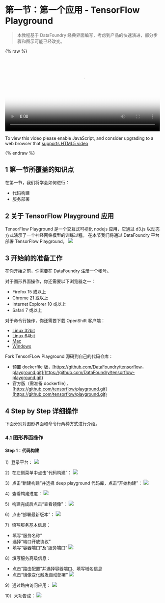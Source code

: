 # 第一节：第一个应用 - TensorFlow Playground

> 本教程基于 DataFoundry 经典界面编写，考虑到产品的快速演进，部分步骤和图示可能已经改变。

{% raw %}
<video id="my-video" class="video-js" controls preload="auto" width="100%" poster="img/GuestBook_Chapter_1.jpg" data-setup='{"aspectRatio":"16:10"}'>
 <source src="https://s3.cn-north-1.amazonaws.com.cn/shipingjiaoben/GuestBook_Chapter_1.mp4" type='video/mp4' >
 <p class="vjs-no-js">
 To view this video please enable JavaScript, and consider upgrading to a web browser that
 <a href="http://videojs.com/html5-video-support/" target="_blank">supports HTML5 video</a>
 </p>
</video>
{% endraw %}


## 1 第一节所覆盖的知识点

在第一节，我们将学会如何进行：

- 代码构建
- 服务部署

## 2 关于 TensorFlow Playground 应用

TensorFlow Playground 是一个交互式可视化 nodejs 应用，它通过 d3.js 以动态方式演示了一个神经网络模型的训练过程。
在本节我们将通过 DataFoundry 平台部署 TensorFlow Playground。
![](img/deep_playground.png)

## 3 开始前的准备工作

在你开始之前，你需要在 DataFoundry 注册一个帐号。

对于图形界面操作，你还需要以下浏览器之一：

- Firefox 15 或以上
- Chrome 21 或以上
- Internet Explorer 10 或以上
- Safari 7 或以上

对于命令行操作，你还需要下载 OpenShift 客户端：

- [Linux 32bit](https://s3.cn-north-1.amazonaws.com.cn/datafoundry/client/linux-32bit.tar.gz)
- [Linux 64bit](https://s3.cn-north-1.amazonaws.com.cn/datafoundry/client/linux-64bit.tar.gz)
- [Mac](https://s3.cn-north-1.amazonaws.com.cn/datafoundry/client/mac.zip)
- [Windows](https://s3.cn-north-1.amazonaws.com.cn/datafoundry/client/windows.zip)

Fork TensorFLow Playground 源码到自己的代码仓库：

- 预置 dockerfile 版，[https://github.com/DataFoundry/tensorflow-playground.git](https://github.com/DataFoundry/tensorflow-playground.git)   
- 官方版（需准备 dockerfile），[https://github.com/tensorflow/playground.git](https://github.com/tensorflow/playground.git)




## 4 Step by Step 详细操作

下面分别对图形界面和命令行两种方式进行介绍。

### 4.1 图形界面操作

#### Step 1：代码构建

1）登录平台：
![](img/login.png)

2）在左侧菜单中点击“代码构建”：
![](img/new_build.png)

3）点击“新建构建”并选择 deep playground 代码库，点击“开始构建”：
![](img/build_code_repo.png)

4）查看构建进度：
![](img/build_log.png)

5）构建完成后点击“查看镜像”：
![](img/build_image_list.png)

6）点击“部署最新版本”：
![](img/build_to_deploy.png)

7）填写服务基本信息：

- 填写“服务名称”
- 选择“端口开放协议”
- 填写“容器端口”及“服务端口”
![](img/deploy_basic.png)

8）填写服务高级信息：
- 点击“路由配置”并选择容器端口、填写域名信息
- 点击“镜像变化触发自动部署”
![](img/deploy_advance.png)

9）通过路由访问应用：
![](img/route.png)

10）大功告成：
![](img/deep_playground.png)